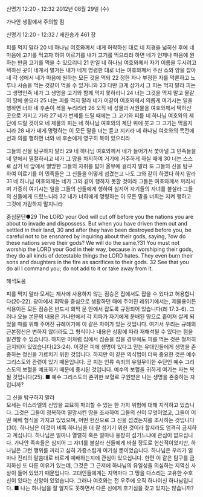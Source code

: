 신명기 12:20 - 12:32 
2012년 08월 29일 (수)

가나안 생활에서 주의할 점



신명기 12:20 - 12:32 / 새찬송가 461 장


피를 먹지 말라
20 네 하나님 여호와께서 네게 허락하신 대로 네 지경을 넓히신 후에 네 마음에 고기를 먹고자 하여 이르기를 내가 고기를 먹으리라 하면 네가 언제나 마음에 원하는 만큼 고기를 먹을 수 있으리니 21 만일 네 하나님 여호와께서 자기 이름을 두시려고 택하신 곳이 네게서 멀거든 내가 네게 명령한 대로 너는 여호와께서 주신 소와 양을 잡아 네 각 성에서 네가 마음에 원하는 모든 것을 먹되 22 정한 자나 부정한 자를 막론하고 노루나 사슴을 먹는 것같이 먹을 수 있거니와 23 다만 크게 삼가서 그 피는 먹지 말라 피는 그 생명인즉 네가 그 생명을 고기와 함께 먹지 못하리니 24 너는 그것을 먹지 말고 물같이 땅에 쏟으라 25 너는 피를 먹지 말라 네가 이같이 여호와께서 의롭게 여기시는 일을 행하면 너와 네 후손이 복을 누리리라 26 오직 네 성물과 서원물을 여호와께서 택하신 곳으로 가지고 가라 27 네가 번제를 드릴 때에는 그 고기와 피를 네 하나님 여호와의 제단에 드릴 것이요 네 제물의 피는 네 하나님 여호와의 제단 위에 붓고 그 고기는 먹을지니라 28 내가 네게 명령하는 이 모든 말을 너는 듣고 지키라 네 하나님 여호와의 목전에 선과 의를 행하면 너와 네 후손에게 영구히 복이 있으리라

그들의 신을 탐구하지 말라
29 네 하나님 여호와께서 네가 들어가서 쫓아낼 그 민족들을 네 앞에서 멸절하시고 네가 그 땅을 차지하여 거기에 거주하게 하실 때에 30 너는 스스로 삼가 네 앞에서 멸망한 그들의 자취를 밟아 올무에 걸리지 말라 또 그들의 신을 탐구하여 이르기를 이 민족들은 그 신들을 어떻게 섬겼는고 나도 그와 같이 하겠다 하지 말라 31 네 하나님 여호와께는 네가 그와 같이 행하지 못할 것이라 그들은 여호와께서 꺼리시며 가증히 여기시는 일을 그들의 신들에게 행하여 심지어 자기들의 자녀를 불살라 그들의 신들에게 드렸느니라 32 내가 너희에게 명령하는 이 모든 말을 너희는 지켜 행하고 그것에 가감하지 말지니라

중심문단●29 The LORD your God will cut off before you the nations you are about to invade and dispossess. But when you have driven them out and settled in their land, 30 and after they have been destroyed before you, be careful not to be ensnared by inquiring about their gods, saying, ?ow do these nations serve their gods? We will do the same.?31 You must not worship the LORD your God in their way, because in worshiping their gods, they do all kinds of detestable things the LORD hates. They even burn their sons and daughters in the fire as sacrifices to their gods. 32 See that you do all I command you; do not add to it or take away from it.

해석도움





피를 먹지 말라 
모세는 제사에 사용하지 않는 짐승은 집에서도 잡을 수 있다고 허용합니다(20-22). 광야에서 회막을 중심으로 생활하던 때에 주어진 레위기에서는, 제물용이든 식용이든 모든 짐승은 반드시 회막 문 안에서 잡도록 규정되어 있습니다(레 17:3-6). 그러나 오늘 본문의 내용은 가나안에서 각 지파가 자기에게 분배된 땅으로 흩어져 살게 되었을 때를 위해 주어진 규례이기에 이 같은 차이가 있는 것입니다. 여기서 우리는 규례의 근본정신은 변하지 않더라도 그 형식이나 내용은 상황에 따라 재해석될 수 있다는 점을 발견할 수 있습니다. 하지만 이처럼 집에서 짐승을 잡을 경우에도 피를 먹는 것은 철저히 금지되어 있었습니다(23-24). 이것은 피에 생명이 있다고 믿는 유대인들에게 생명을 존중하는 정신을 가르치기 위한 것입니다. 하지만 이 같은 의식법이 더욱 중요한 것은 예수 그리스도와 관련이 있기 때문입니다. 곧 피는 인류 속죄의 유일무이한 수단인 예수 그리스도의 보혈을 예표하기 때문에 중시된 것입니다. 예수의 보혈을 귀하게 여기는 자는 복될 것입니다(25).
■ 예수 그리스도의 존귀한 보혈로 구원받은 나는 생명을 존중하는 자입니까?

그 신을 탐구하지 말라  
모세는 이스라엘의 신앙을 교묘히 파괴할 수 있는 한 가지 위험에 대해 지적하고 있습니다. 그것은 그들이 정복하여 멸망시킨 땅을 조사하여 그들의 신이 무엇이었고, 그들이 어떤 예배 형식을 가지고 있었으며, 어떤 헌신으로 그 신을 섬겼는지를 조사하는 것입니다(30). 하나님은 이것이 비록 하나님을 더 잘 섬기기 위한 것이라 할지라도 엄격히 금지하고 계십니다. 하나님은 얼마나 열렬히 혹은 얼마나 웅장히 섬기느냐에 관심이 없으십니다. 가나안 족속들은 심지어 그 자녀를 불살라 신들에게 바칠 정도로 헌신적이었지만, 하나님은 그런 행위를 꺼리고 심히 가증스럽게 여기실 뿐이었습니다. 하나님은 우리가 얼마나 진리의 말씀대로 바르게 예배하는지에 관심이 있으십니다. 한편 이 같은 탐구를 금지하신 또 다른 이유가 있는데, 그것은 그 근저에 하나님의 유일성을 의심하는 지역신 사상이 들어 있었기 때문입니다. 고대인들에게는 지역마다 그 땅을 다스리는 고유한 수호신이 있다는 신앙이 있었습니다. 그러나 여호와는 전 우주에 오직 하나이신 하나님입니다.
■ 나는 하나님을 잘 알지도 못하면서 다른 신에게 호기심을 갖고 있지는 않습니까?